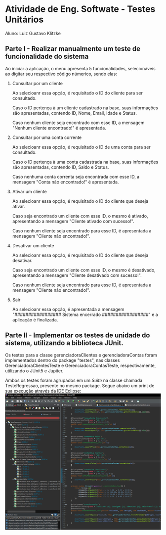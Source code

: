 # Atividade de Eng. Softwate - Testes Unitários
Aluno: Luiz Gustavo Klitzke

## Parte I - Realizar manualmente um teste de funcionalidade do sistema


<p>Ao iniciar a aplicação, o menu apresenta 5 funcionalidades, selecionáveis ao digitar seu respectivo código númerico, sendo elas: 


1. Consultar por um cliente
   <p>Ao selecioanr essa opção, é requisitado o ID do cliente para ser consultado.
   <p>Caso o ID pertença à um cliente cadastrado na base, suas informações são apresentadas, contendo ID, Nome, Email, Idade e Status.
   <p>Caso nenhum cliente seja encontrado com esse ID, a mensagem "Nenhum cliente encontrado!" é apresentada.

2. Consultar por uma conta corrente
   <p>Ao selecioanr essa opção, é requisitado o ID de uma conta para ser consultado.
   <p>Caso o ID pertença à uma conta cadastrada na base, suas informações são apresentadas, contendo ID, Saldo e Status.
   <p>Caso nenhuma conta correnta seja encontrada com esse ID, a mensagem "Conta não encontrado!" é apresentada.

3. Ativar um cliente
    <p>Ao selecioanr essa opção, é requisitado o ID do cliente que deseja ativar.
    <p>Caso seja encontrado um cliente com esse ID, o mesmo é ativado, apresentando a mensagem "Cliente ativado com sucesso!".
    <p>Caso nenhum cliente seja encontrado para esse ID, é apresentada a mensagem "Cliente não encontrado!".
4. Desativar um cliente
    <p>Ao selecioanr essa opção, é requisitado o ID do cliente que deseja desativar.
    <p>Caso seja encontrado um cliente com esse ID, o mesmo é desativado, apresentando a mensagem "Cliente desativado com sucesso!".
    <p>Caso nenhum cliente seja encontrado para esse ID, é apresentada a mensagem "Cliente não encontrado!".
5. Sair
    <p>Ao selecioanr essa opção, é apresentada a mensagem "################# Sistema encerrado #################" e a aplicação é finalizada.


## Parte II - Implementar os testes de unidade do sistema, utilizando a biblioteca JUnit.

<p> Os testes para a classe gerenciadoraClientes e gerenciadoraContas foram implementados dentro do package "testes", nas classes GerenciadoraClientesTeste e GerenciadoraContasTeste, respectivamente, utilizando o JUnit5 e Jupiter.
<p>Ambos os testes foram agrupados em um <i>Suite</i> na classe chamada TesteRegressao, presente no mesmo package. Segue abaixo um print de sua execução através da IDE Eclipse:

 
<img src="img/resultTestes.png" alt="Execução do TesteRegressao pelo Eclipse">